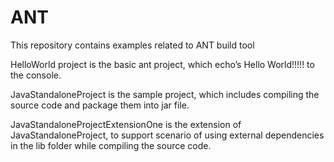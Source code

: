 # ANT
This repository contains examples related to ANT build tool

HelloWorld project is the basic ant project, which echo’s Hello World!!!!! to the console.

JavaStandaloneProject is the sample project, which includes compiling the source code and package them into jar file.

JavaStandaloneProjectExtensionOne is the extension of JavaStandaloneProject, to support scenario of using external dependencies in the lib folder while compiling the source code.